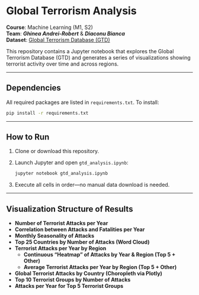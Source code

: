 # Global Terrorism Analysis

**Course**: Machine Learning (M1, S2)  
**Team**: **_Ghinea Andrei-Robert_** & **_Diaconu Bianca_**  
**Dataset**: [Global Terrorism Database (GTD)](https://www.kaggle.com/datasets/START-UMD/gtd)

This repository contains a Jupyter notebook that explores the Global Terrorism Database (GTD) and generates a series of
visualizations showing terrorist activity over time and across regions.

---

## Dependencies

All required packages are listed in `requirements.txt`. To install:

```bash
pip install -r requirements.txt
```

---

## How to Run

1. Clone or download this repository.

2. Launch Jupyter and open `gtd_analysis.ipynb`:

   ```bash
   jupyter notebook gtd_analysis.ipynb
   ```

3. Execute all cells in order—no manual data download is needed.

---

## Visualization Structure of Results

- **Number of Terrorist Attacks per Year**
- **Correlation between Attacks and Fatalities per Year**
- **Monthly Seasonality of Attacks**
- **Top 25 Countries by Number of Attacks (Word Cloud)**
- **Terrorist Attacks per Year by Region**
    - **Continuous “Heatmap” of Attacks by Year & Region (Top 5 + Other)**
    - **Average Terrorist Attacks per Year by Region (Top 5 + Other)**
- **Global Terrorist Attacks by Country (Choropleth via Plotly)**
- **Top 10 Terrorist Groups by Number of Attacks**
- **Attacks per Year for Top 5 Terrorist Groups**

